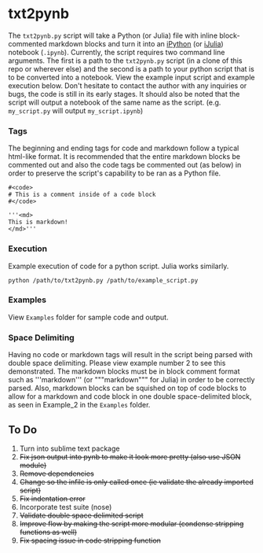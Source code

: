 # txt2pynb

The `txt2pynb.py` script will take a Python (or Julia) file with inline block-commented markdown blocks and turn it into an [iPython](http://ipython.org/notebook.html) (or [iJulia](https://github.com/JuliaLang/IJulia.jl)) notebook (`.ipynb`). Currently, the script requires two command line arguments. The first is a path to the `txt2pynb.py` script (in a clone of this repo or wherever else) and the second is a path to your python script that is to be converted into a notebook. View the example input script and example execution below. Don't hesitate to contact the author with any inquiries or bugs, the code is still in its early stages. It should also be noted that the script will output a notebook of the same name as the script. (e.g. `my_script.py` will output `my_script.ipynb`)

### Tags

The beginning and ending tags for code and markdown follow a typical html-like format. It is recommended that the entire markdown blocks be commented out and also the code tags be commented out (as below) in order to preserve the script's capability to be ran as a Python file.

    #<code>
    # This is a comment inside of a code block
    #</code>

    '''<md>
    This is markdown!
    </md>'''


### Execution 

Example execution of code for a python script. Julia works similarly.

    python /path/to/txt2pynb.py /path/to/example_script.py


### Examples

View `Examples` folder for sample code and output.


### Space Delimiting

Having no code or markdown tags will result in the script being parsed with double space delimiting. Please view example number 2 to see this demonstrated. The markdown blocks must be in block comment format such as '''markdown'''  (or """markdown""" for Julia) in order to be correctly parsed. Also, markdown blocks can be squished on top of code blocks to allow for a markdown and code block in one double space-delimited block, as seen in Example_2 in the `Examples` folder. 


To Do
-----
1. Turn into sublime text package
2. ~~Fix json output into pynb to make it look more pretty (also use JSON module)~~
3. ~~Remove dependencies~~
4. ~~Change so the infile is only called once (ie validate the already imported script)~~
5. ~~Fix indentation error~~
6. Incorporate test suite (nose)
7. ~~Validate double space delimited script~~
8. ~~Improve flow by making the script more modular (condense stripping functions as well)~~
9. ~~Fix spacing issue in code stripping function~~